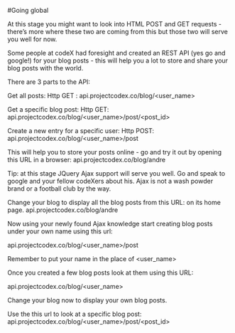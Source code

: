 #Going global

At this stage you might want to look into HTML POST and GET requests - there’s more where these two are coming from this but those two will serve you well for now.

Some people at codeX had foresight and created an REST API (yes go and google!)  for your blog posts - this will help you a lot to store and share your blog posts with the world.

There are 3 parts to the API:

Get all posts:
Http GET : api.projectcodex.co/blog/<user_name>

Get a specific blog post:
Http GET: api.projectcodex.co/blog/<user_name>/post/<post_id>

Create a new entry for a specific user:
Http POST:  api.projectcodex.co/blog/<user_name>/post

This will help you to store your posts online - go and try it out by opening this URL in a browser: api.projectcodex.co/blog/andre

Tip: at this stage JQuery Ajax support will serve you well. Go and speak to google and your fellow codeXers about his. Ajax is not a wash powder brand or a football club by the way.

Change your blog to display all the blog posts from this URL: on its home page. api.projectcodex.co/blog/andre

Now using your newly found Ajax knowledge start creating blog posts under your own name using this url:

api.projectcodex.co/blog/<user_name>/post

Remember to put your name in the place of <user_name>

Once you created a few blog posts look at them using this URL:

api.projectcodex.co/blog/<user_name>

Change your blog now to display your own blog posts.

Use the this url to look at a specific blog post: 
api.projectcodex.co/blog/<user_name>/post/<post_id>
